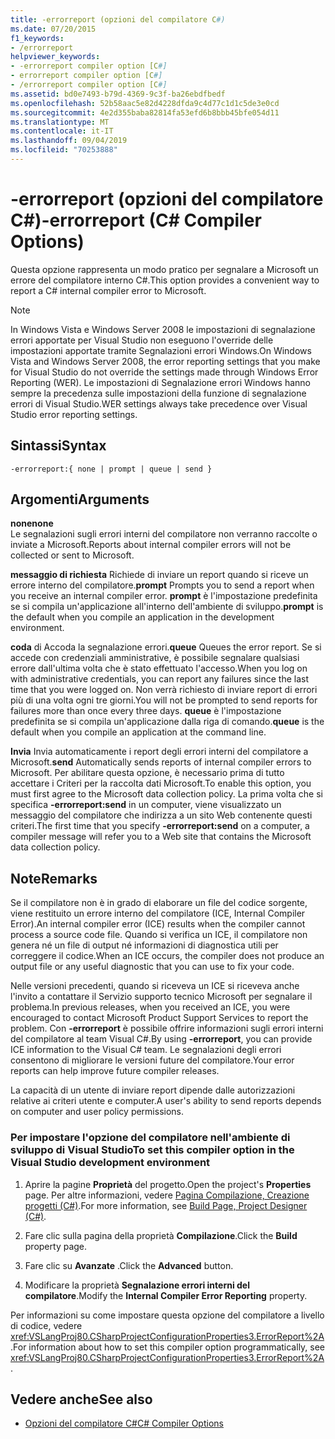 ```yaml
---
title: -errorreport (opzioni del compilatore C#)
ms.date: 07/20/2015
f1_keywords:
- /errorreport
helpviewer_keywords:
- -errorreport compiler option [C#]
- errorreport compiler option [C#]
- /errorreport compiler option [C#]
ms.assetid: bd0e7493-b79d-4369-9c3f-ba26ebdfbedf
ms.openlocfilehash: 52b58aac5e82d4228dfda9c4d77c1d1c5de3e0cd
ms.sourcegitcommit: 4e2d355baba82814fa53efd6b8bbb45bfe054d11
ms.translationtype: MT
ms.contentlocale: it-IT
ms.lasthandoff: 09/04/2019
ms.locfileid: "70253888"
---
```

# <a name="-errorreport-c-compiler-options"></a><span data-ttu-id="30553-102">-errorreport (opzioni del compilatore C#)</span><span class="sxs-lookup"><span data-stu-id="30553-102">-errorreport (C# Compiler Options)</span></span>
<span data-ttu-id="30553-103">Questa opzione rappresenta un modo pratico per segnalare a Microsoft un errore del compilatore interno C#.</span><span class="sxs-lookup"><span data-stu-id="30553-103">This option provides a convenient way to report a C# internal compiler error to Microsoft.</span></span>

> [!NOTE]
> <span data-ttu-id="30553-104">In Windows Vista e Windows Server 2008 le impostazioni di segnalazione errori apportate per Visual Studio non eseguono l'override delle impostazioni apportate tramite Segnalazioni errori Windows.</span><span class="sxs-lookup"><span data-stu-id="30553-104">On Windows Vista and Windows Server 2008, the error reporting settings that you make for Visual Studio do not override the settings made through Windows Error Reporting (WER).</span></span> <span data-ttu-id="30553-105">Le impostazioni di Segnalazione errori Windows hanno sempre la precedenza sulle impostazioni della funzione di segnalazione errori di Visual Studio.</span><span class="sxs-lookup"><span data-stu-id="30553-105">WER settings always take precedence over Visual Studio error reporting settings.</span></span>

## <a name="syntax"></a><span data-ttu-id="30553-106">Sintassi</span><span class="sxs-lookup"><span data-stu-id="30553-106">Syntax</span></span>

```console
-errorreport:{ none | prompt | queue | send }
```

## <a name="arguments"></a><span data-ttu-id="30553-107">Argomenti</span><span class="sxs-lookup"><span data-stu-id="30553-107">Arguments</span></span>
 <span data-ttu-id="30553-108">**none**</span><span class="sxs-lookup"><span data-stu-id="30553-108">**none**</span></span>  
 <span data-ttu-id="30553-109">Le segnalazioni sugli errori interni del compilatore non verranno raccolte o inviate a Microsoft.</span><span class="sxs-lookup"><span data-stu-id="30553-109">Reports about internal compiler errors will not be collected or sent to Microsoft.</span></span>

 <span data-ttu-id="30553-110">**messaggio di richiesta** Richiede di inviare un report quando si riceve un errore interno del compilatore.</span><span class="sxs-lookup"><span data-stu-id="30553-110">**prompt** Prompts you to send a report when you receive an internal compiler error.</span></span> <span data-ttu-id="30553-111">**prompt** è l'impostazione predefinita se si compila un'applicazione all'interno dell'ambiente di sviluppo.</span><span class="sxs-lookup"><span data-stu-id="30553-111">**prompt** is the default when you compile an application in the development environment.</span></span>

 <span data-ttu-id="30553-112">**coda** di Accoda la segnalazione errori.</span><span class="sxs-lookup"><span data-stu-id="30553-112">**queue** Queues the error report.</span></span> <span data-ttu-id="30553-113">Se si accede con credenziali amministrative, è possibile segnalare qualsiasi errore dall'ultima volta che è stato effettuato l'accesso.</span><span class="sxs-lookup"><span data-stu-id="30553-113">When you log on with administrative credentials, you can report any failures since the last time that you were logged on.</span></span> <span data-ttu-id="30553-114">Non verrà richiesto di inviare report di errori più di una volta ogni tre giorni.</span><span class="sxs-lookup"><span data-stu-id="30553-114">You will not be prompted to send reports for failures more than once every three days.</span></span> <span data-ttu-id="30553-115">**queue** è l'impostazione predefinita se si compila un'applicazione dalla riga di comando.</span><span class="sxs-lookup"><span data-stu-id="30553-115">**queue** is the default when you compile an application at the command line.</span></span>

 <span data-ttu-id="30553-116">**Invia** Invia automaticamente i report degli errori interni del compilatore a Microsoft.</span><span class="sxs-lookup"><span data-stu-id="30553-116">**send** Automatically sends reports of internal compiler errors to Microsoft.</span></span> <span data-ttu-id="30553-117">Per abilitare questa opzione, è necessario prima di tutto accettare i Criteri per la raccolta dati Microsoft.</span><span class="sxs-lookup"><span data-stu-id="30553-117">To enable this option, you must first agree to the Microsoft data collection policy.</span></span> <span data-ttu-id="30553-118">La prima volta che si specifica **-errorreport:send** in un computer, viene visualizzato un messaggio del compilatore che indirizza a un sito Web contenente questi criteri.</span><span class="sxs-lookup"><span data-stu-id="30553-118">The first time that you specify **-errorreport:send** on a computer, a compiler message will refer you to a Web site that contains the Microsoft data collection policy.</span></span>

## <a name="remarks"></a><span data-ttu-id="30553-119">Note</span><span class="sxs-lookup"><span data-stu-id="30553-119">Remarks</span></span>
 <span data-ttu-id="30553-120">Se il compilatore non è in grado di elaborare un file del codice sorgente, viene restituito un errore interno del compilatore (ICE, Internal Compiler Error).</span><span class="sxs-lookup"><span data-stu-id="30553-120">An internal compiler error (ICE) results when the compiler cannot process a source code file.</span></span> <span data-ttu-id="30553-121">Quando si verifica un ICE, il compilatore non genera né un file di output né informazioni di diagnostica utili per correggere il codice.</span><span class="sxs-lookup"><span data-stu-id="30553-121">When an ICE occurs, the compiler does not produce an output file or any useful diagnostic that you can use to fix your code.</span></span>

 <span data-ttu-id="30553-122">Nelle versioni precedenti, quando si riceveva un ICE si riceveva anche l'invito a contattare il Servizio supporto tecnico Microsoft per segnalare il problema.</span><span class="sxs-lookup"><span data-stu-id="30553-122">In previous releases, when you received an ICE, you were encouraged to contact Microsoft Product Support Services to report the problem.</span></span> <span data-ttu-id="30553-123">Con **-errorreport** è possibile offrire informazioni sugli errori interni del compilatore al team Visual C#.</span><span class="sxs-lookup"><span data-stu-id="30553-123">By using **-errorreport**, you can provide ICE information to the Visual C# team.</span></span> <span data-ttu-id="30553-124">Le segnalazioni degli errori consentono di migliorare le versioni future del compilatore.</span><span class="sxs-lookup"><span data-stu-id="30553-124">Your error reports can help improve future compiler releases.</span></span>

 <span data-ttu-id="30553-125">La capacità di un utente di inviare report dipende dalle autorizzazioni relative ai criteri utente e computer.</span><span class="sxs-lookup"><span data-stu-id="30553-125">A user's ability to send reports depends on computer and user policy permissions.</span></span>

### <a name="to-set-this-compiler-option-in-the-visual-studio-development-environment"></a><span data-ttu-id="30553-126">Per impostare l'opzione del compilatore nell'ambiente di sviluppo di Visual Studio</span><span class="sxs-lookup"><span data-stu-id="30553-126">To set this compiler option in the Visual Studio development environment</span></span>

1. <span data-ttu-id="30553-127">Aprire la pagine **Proprietà** del progetto.</span><span class="sxs-lookup"><span data-stu-id="30553-127">Open the project's **Properties** page.</span></span> <span data-ttu-id="30553-128">Per altre informazioni, vedere [Pagina Compilazione, Creazione progetti (C#)](/visualstudio/ide/reference/build-page-project-designer-csharp).</span><span class="sxs-lookup"><span data-stu-id="30553-128">For more information, see [Build Page, Project Designer (C#)](/visualstudio/ide/reference/build-page-project-designer-csharp).</span></span>

2. <span data-ttu-id="30553-129">Fare clic sulla pagina della proprietà **Compilazione**.</span><span class="sxs-lookup"><span data-stu-id="30553-129">Click the **Build** property page.</span></span>

3. <span data-ttu-id="30553-130">Fare clic su **Avanzate** .</span><span class="sxs-lookup"><span data-stu-id="30553-130">Click the **Advanced** button.</span></span>

4. <span data-ttu-id="30553-131">Modificare la proprietà **Segnalazione errori interni del compilatore**.</span><span class="sxs-lookup"><span data-stu-id="30553-131">Modify the **Internal Compiler Error Reporting** property.</span></span>

 <span data-ttu-id="30553-132">Per informazioni su come impostare questa opzione del compilatore a livello di codice, vedere <xref:VSLangProj80.CSharpProjectConfigurationProperties3.ErrorReport%2A>.</span><span class="sxs-lookup"><span data-stu-id="30553-132">For information about how to set this compiler option programmatically, see <xref:VSLangProj80.CSharpProjectConfigurationProperties3.ErrorReport%2A>.</span></span>

## <a name="see-also"></a><span data-ttu-id="30553-133">Vedere anche</span><span class="sxs-lookup"><span data-stu-id="30553-133">See also</span></span>

- [<span data-ttu-id="30553-134">Opzioni del compilatore C#</span><span class="sxs-lookup"><span data-stu-id="30553-134">C# Compiler Options</span></span>](./index.md)
